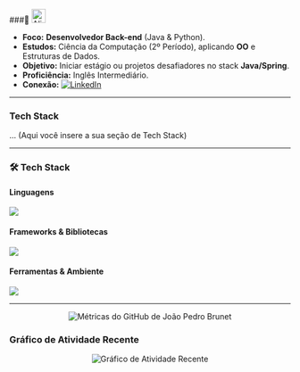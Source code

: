 ###👋
<img src="https://raw.githubusercontent.com/Tarikul-Islam-Anik/Animated-Fluent-Emojis/master/Emojis/Smilies/Alien%20Monster.png" alt="Alien Monster" width="25" height="25" />

- **Foco:** **Desenvolvedor Back-end** (Java & Python).
- **Estudos:** Ciência da Computação (2º Período), aplicando **OO** e Estruturas de Dados.
- **Objetivo:** Iniciar estágio ou projetos desafiadores no stack **Java/Spring**.
- **Proficiência:** Inglês Intermediário.
- **Conexão:** [![LinkedIn](https://img.shields.io/badge/LinkedIn-0077B5?style=for-the-badge&logo=linkedin&logoColor=white)](https://www.linkedin.com/in/joaopedrobrunet/)

---

### Tech Stack

... (Aqui você insere a sua seção de Tech Stack)

---

### 🛠️ Tech Stack

#### Linguagens
<img src="https://skillicons.dev/icons?i=java,py,js" />

#### Frameworks & Bibliotecas
<img src="https://skillicons.dev/icons?i=spring,flask" />

#### Ferramentas & Ambiente
<img src="https://skillicons.dev/icons?i=git,linux" />

---

<p align="center">
    <img src="https://github-readme-metrics.vercel.app/api?user=pedrobrunet&template=classic&base=activity,prs&base.style=header" alt="Métricas do GitHub de João Pedro Brunet" />
</p>

### Gráfico de Atividade Recente

<p align="center">
    <img src="https://github-readme-activity-graph.vercel.app/graph?username=pedrobrunet&theme=react-dark" alt="Gráfico de Atividade Recente" />
</p>
